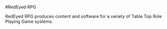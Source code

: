 #RedEyed RPG

RedEyed RPG produces content and software for a variety of Table Top Role Playing Game systems.
